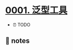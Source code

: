 # [0001. 泛型工具](https://github.com/tnotesjs/TNotes.typescript/tree/main/notes/0001.%20%E6%B3%9B%E5%9E%8B%E5%B7%A5%E5%85%B7)

- ⏰ TODO

## 📒 notes
